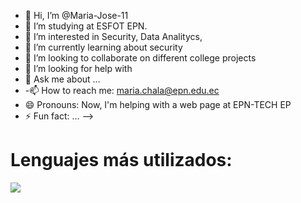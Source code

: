 - 👋 Hi, I’m @Maria-Jose-11
- 🔭 I’m studying at ESFOT EPN.
- 👀 I’m interested in Security, Data Analitycs, 
- 🌱 I’m currently learning about security 
- 👯 I’m looking to collaborate on different college projects
- 🤔 I’m looking for help with 
- 💬 Ask me about ...
- -📫 How to reach me: maria.chala@epn.edu.ec
- 😄 Pronouns: Now, I'm helping with a web page at EPN-TECH EP
- ⚡ Fun fact: ...
-->

# Lenguajes más utilizados:

![](https://github-readme-stats.vercel.app/api/top-langs/?username=Maria-Jose-11&theme=blue-green&hide_border=false&include_all_commits=false&count_private=false&layout=compact)

<!---
Maria-Jose-11/Maria-Jose-11 is a ✨ special ✨ repository because its `README.md` (this file) appears on your GitHub profile.
You can click the Preview link to take a look at your changes.
--->
